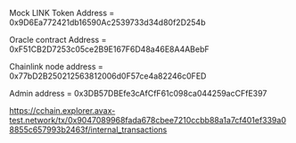 Mock LINK Token Address = 0x9D6Ea772421db16590Ac2539733d34d80f2D254b

Oracle contract Address = 0xF51CB2D7253c05ce2B9E167F6D48a46E8A4ABebF

Chainlink node address = 0x77bD2B250212563812006d0F57ce4a82246c0FED

Admin address = 0x3DB57DBEfe3cAfCfF61c098ca044259acCFfE397

https://cchain.explorer.avax-test.network/tx/0x9047089968fada678cbee7210ccbb88a1a7cf401ef339a08855c657993b2463f/internal_transactions
